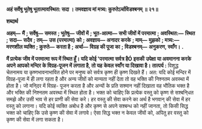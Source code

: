 **अहं सर्वेषु भूतेषु भूतात्मावस्थित: सदा ।** **तमवज्ञाय मां मत्र्य: कुरुतेऽर्चाविडश्बनम् ॥ २१॥** 

**शब्दार्थ** 

**अहम्—** **मैं** **; सर्वेषु—** **समस्त** **; भूतेषु—** **जीवों में** **; भूत-आत्मा—** **सभी जीवों में परमात्मा** **; अवस्थित:—** **स्थित** **; सदा—** **सदैव** **; तम्—** **उस (परमात्मा) को** **; अवज्ञाय—** **अनादर करके** **; माम्—** **मुझको** **; मत्र्य:—** **मरणशील व्यक्ति** **; कुरुते—** **करता है** **; अर्चा—** **विग्रह की पूजा का** **; विडश्बनम्—** **अनुकरण, स्वाँग।** **.** 

**मैं प्रत्येक जीव में परमात्मा रूप में स्थित हूँ। यदि कोई 'परमात्मा सर्वत्र हैÓ इसकी** **उपेक्षा या अवमानना करके अपने आपको मन्दिर के विग्रह-पूजन में लगाता है, तो यह** **केवल स्वाँग या दिखावा है।** **तात्पर्य :** विशुद्ध चेतनामय या कृष्णभावनाभावित होने पर मनुष्य को सर्वत्र कृष्ण ही कृष्ण दिखते हैं। अत: यदि कोई मन्दिर में विग्रह-पूजा में ही लगा रहता है और अन्य जीवों को मान्यता नहीं देता तो वह भक्ति की निश्नतम अवस्था में होता है। जो मनि्दर में विग्रह- पूजन करता है और अन्यों के प्रति सश्मान नहीं दिखाता वह भौतिक भक्त है और भक्ति की निश्नतम अवस्था में स्थित होता है। भक्त को चाहिए कि प्रत्येक वस्तु को कृष्ण से सश्बनि्धत समझे और उसी भाव से हर प्राणी की सेवा करे। हर वस्तु की सेवा करने का अर्थ है भगवान् की सेवा में हर वस्तु को लगाना। यदि कोई व्यक्ति अबोध है और कृष्ण से अपने सश्बन्ध को नहीं जानता, तो किसी सिद्ध भक्त को चाहिए कि उसे कृष्ण की सेवा में लगावे। ऐसा सिद्ध भक्त न केवल जीवों को, अपितु हर वस्तु को कृष्ण की सेवा में लगा सकता है।  